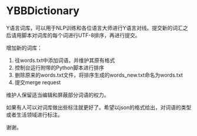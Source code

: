 # YBBDictionary

Y语言词库，可以用于NLP训练和各位语言大师进行Y语言对线。提交新的词汇之后请用脚本对词库的每个词进行UTF-8排序，再进行提交。

增加新的词库：

1. 往words.txt中添加词语，并维护其原有格式
2. 控制台运行附带的Python脚本进行排序
3. 删除原来的words.txt文件，将排序生成的words_new.txt命名为words.txt
4. 提交merge request

维护人保留适当编辑和屏蔽部分词语的权力。

如果有人可以对词库做出些标注就更好了。希望以json的格式给出，对词语的类型或者生活领域进行标注。

谢谢。
